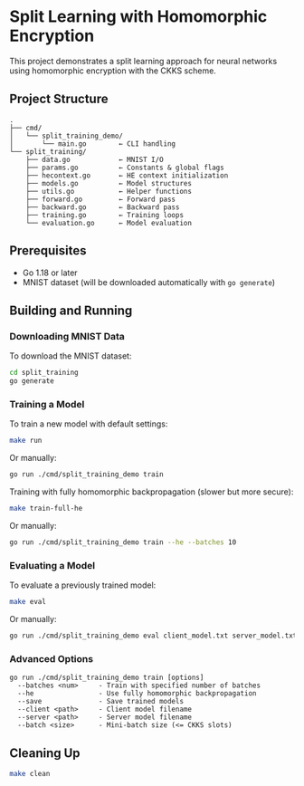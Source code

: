 # Split Learning with Homomorphic Encryption

This project demonstrates a split learning approach for neural networks using homomorphic encryption with the CKKS scheme.

## Project Structure

```
.
├── cmd/
│   └── split_training_demo/
│       └── main.go        ← CLI handling
└── split_training/
    ├── data.go            ← MNIST I/O
    ├── params.go          ← Constants & global flags
    ├── hecontext.go       ← HE context initialization
    ├── models.go          ← Model structures
    ├── utils.go           ← Helper functions
    ├── forward.go         ← Forward pass
    ├── backward.go        ← Backward pass
    ├── training.go        ← Training loops
    └── evaluation.go      ← Model evaluation
```

## Prerequisites

- Go 1.18 or later
- MNIST dataset (will be downloaded automatically with `go generate`)

## Building and Running

### Downloading MNIST Data

To download the MNIST dataset:

```bash
cd split_training
go generate
```

### Training a Model

To train a new model with default settings:

```bash
make run
```

Or manually:

```bash
go run ./cmd/split_training_demo train
```

Training with fully homomorphic backpropagation (slower but more secure):

```bash
make train-full-he
```

Or manually:

```bash
go run ./cmd/split_training_demo train --he --batches 10
```

### Evaluating a Model

To evaluate a previously trained model:

```bash
make eval
```

Or manually:

```bash
go run ./cmd/split_training_demo eval client_model.txt server_model.txt
```

### Advanced Options

```
go run ./cmd/split_training_demo train [options]
  --batches <num>     - Train with specified number of batches
  --he                - Use fully homomorphic backpropagation
  --save              - Save trained models
  --client <path>     - Client model filename
  --server <path>     - Server model filename
  --batch <size>      - Mini-batch size (<= CKKS slots)
```

## Cleaning Up

```bash
make clean
```